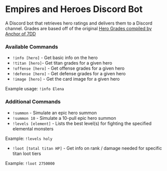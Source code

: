 # Empires and Heroes Discord Bot

A Discord bot that retrieves hero ratings and delivers them to a Discord channel. Grades are based off of the original [Hero Grades compiled by Anchor of 7DD](http://7ddgaming.com/2018/01/18/anchors-complete-guide-to-hero-grades/)

### Available Commands

* `!info [hero]` - Get basic info on the hero
* `!titan [hero]`- Get titan grades for a given hero
* `!offense [hero]` - Get offense grades for a given hero
* `!defense [hero]` - Get defense grades for a given hero 
* `!image [hero]` - Get the card image for a given hero 

Example usage: `!info Elena`

### Additional Commands
* `!summon` - Simulate an epic hero summon
* `!summon 10` - Simulate a 10-pull epic hero summon
* `!levels [element]` - Lists the best level(s) for fighting the specified elemental monsters

Example: `!levels holy`

* `!loot [total titan HP]` - Get info on rank / damage needed for specific titan loot tiers

Example: `!loot 2750000`
